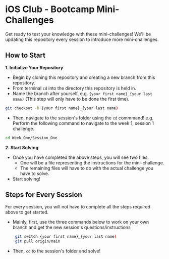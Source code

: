 # iOS Club - Bootcamp Mini-Challenges

Get ready to test your knowledge with these mini-challenges! We'll be updating this repository every session to introduce more mini-challenges.

## How to Start

**1. Initialize Your Repository**
   - Begin by cloning this repository and creating a new branch from this repository.
   - From terminal `cd` into the directory this repository is held in. 
   - Name the branch after yourself, e.g. `{your first name}_{your last name)` (This step will only have to be done the first time).
   ```bash
   git checkout -b {your first name}_{your last name)
   ```
   - Then, navigate to the session's folder using the `cd` commmand! e.g. Perform the following command to navigate to the week 1, session 1 challenge.
   ```bash
   cd Week_One/Session_One
   ```
   
**2. Start Solving**
   - Once you have completed the above steps, you will see two files. 
     - One will be a file representing the instructions for the mini-challenge.
     - The remaining files will have to do with the actual challenge you have to solve.
  - Start solving!

## Steps for Every Session

For every session, you will not have to complete all the steps required above to get started.
- Mainly, first, use the three commands below to work on your own branch and get the new session's questions/instructions
  ```bash
   git switch {your first name}_{your last name)
   git pull origin/main
   ```
- Then, `cd` to the session's folder and solve!



